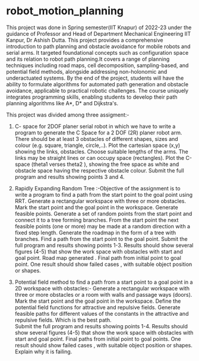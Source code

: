 # robot_motion_planning
This project was done in Spring semester(IIT Knapur) of 2022-23 under the guidance of Professor and Head of Department Mechanical Engineering IIT Kanpur, Dr Ashish Dutta.
This project provides a comprehensive introduction to path planning and obstacle avoidance for mobile robots and serial arms. It targeted foundational concepts such as configuration space and its relation to robot path planning.It covers a range of planning techniques including road maps, cell decomposition, sampling-based, and potential field methods, alongside addressing non-holonomic and underactuated systems. By the end of the project, students will have the ability to formulate algorithms for automated path generation and obstacle avoidance, applicable to practical robotic challenges. The course uniquely integrates programming skills, enabling students to develop their path planning algorithms like A*, D* and Dijkstra's.

This project was divided among three assigment:-

1) C- space for 2DOF planer serial robot in which we have to write a program to generate the C Space for a 2 DOF (2R) planer robot arm. There should be at least 3 obstacles of different shapes, sizes and colour (e.g. square, triangle, circle,..). Plot the cartesian  space (x,y) showing the links, obstacles. Choose suitable lengths of the arms. The links may be straight lines or can occupy space (rectangles). Plot the C-space (theta1 verses theta2 ), showing the free space as white and obstacle space having the respective obstacle colour. Submit the full program and results showing points 3 and 4.

2) Rapidly Expanding Random Tree :-Objective of the assignment is to write a program to find a path from the start point to the goal point using RRT. Generate a rectangular workspace with three or more obstacles. Mark the start point and the goal point in the workspace. Generate feasible points. Generate a set of random points from the start point and connect it to a tree forming branches. From the start point the next feasible points (one or more) may be made at a random direction with a fixed step length. Generate the roadmap in the form of a tree with branches. Find a path from the start point to the goal point. Submit the full program and results showing points 1-3. Results should show several figures (4-5) that show the work space with obstacles with start and goal point. Road map generated . Final path from initial point to goal point. One result should show failed cases , with suitable object position or shapes.

3) Potential field method to find a path from a start point to a goal point in a 2D workspace with obstacles:- Generate a rectangular workspace with three or more obstacles or a room with walls and passage ways (doors). Mark the start point and the goal point in the workspace. Define the potential field functions for attractive and repulsive fields. Generate feasible paths for different values of the constants in the attractive and repulsive fields. Which is the best path.  
Submit the full program and results showing points 1-4. Results should show several figures (4-5) that show the work space with obstacles with start and goal point. Final paths from initial point to goal points. One result should show failed cases , with suitable object position or shapes. Explain why it is failing.

